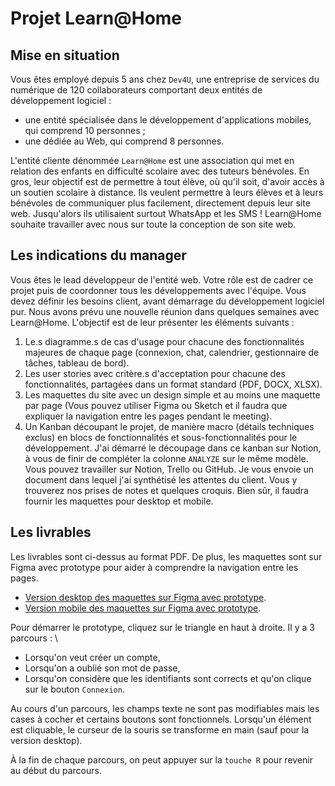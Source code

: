 # Projet Learn@Home

## Mise en situation
Vous êtes employé depuis 5 ans chez `Dev4U`, une entreprise de services du numérique de 120 collaborateurs comportant deux entités de développement logiciel :
- une entité spécialisée dans le développement d'applications mobiles, qui comprend 10 personnes ;
- une dédiée au Web, qui comprend 8 personnes.

L'entité cliente dénommée `Learn@Home` est une association qui met en relation des enfants en difficulté scolaire avec des tuteurs bénévoles. En gros, leur objectif est de permettre à tout élève, où qu'il soit, d'avoir accès à un soutien scolaire à distance. Ils veulent permettre à leurs élèves et à leurs bénévoles de communiquer plus facilement, directement depuis leur site web. Jusqu'alors ils utilisaient surtout WhatsApp et les SMS ! Learn@Home souhaite travailler avec nous sur toute la conception de son site web.

## Les indications du manager
Vous êtes le lead développeur de l'entité web. Votre rôle est de cadrer ce projet puis de coordonner tous les développements avec l'équipe. Vous devez définir les besoins client, avant démarrage du développement logiciel pur. Nous avons prévu une nouvelle réunion dans quelques semaines avec Learn@Home. L'objectif est de leur présenter les éléments suivants :
1. Le.s diagramme.s de cas d'usage pour chacune des fonctionnalités majeures de chaque page (connexion, chat,
calendrier, gestionnaire de tâches, tableau de bord).
2. Les user stories avec critère.s d'acceptation pour chacune des fonctionnalités, partagées dans un format standard (PDF, DOCX, XLSX).
3. Les maquettes du site avec un design simple et au moins une maquette par page (Vous pouvez utiliser Figma ou Sketch et il faudra que expliquer la navigation entre les pages pendant le meeting).
4. Un Kanban découpant le projet, de manière macro (détails techniques exclus) en blocs de fonctionnalités et sous-fonctionnalités pour le développement. J'ai démarré le découpage dans ce kanban sur Notion, à vous de finir de compléter la colonne `ANALYZE` sur le même modèle. Vous pouvez travailler sur Notion, Trello ou GitHub.
Je vous envoie un document dans lequel j'ai synthétisé les attentes du client. Vous y trouverez nos prises de notes et quelques croquis. Bien sûr, il faudra fournir les maquettes pour desktop et mobile.

## Les livrables

Les livrables sont ci-dessus au format PDF. De plus, les maquettes sont sur Figma avec prototype pour aider à comprendre la navigation entre les pages.
- [Version desktop des maquettes sur Figma avec prototype](https://www.figma.com/file/cH8GtIQ1dQR3G2m0UKDPM6/Learn%40Home?node-id=120-4255).
- [Version mobile des maquettes sur Figma avec prototype](https://www.figma.com/file/cH8GtIQ1dQR3G2m0UKDPM6/Learn%40Home?node-id=51-4).

Pour démarrer le prototype, cliquez sur le triangle en haut à droite. Il y a 3 parcours : \
- Lorsqu'on veut créer un compte,
- Lorsqu'on a oublié son mot de passe,
- Lorsqu'on considère que les identifiants sont corrects et qu'on clique sur le bouton `Connexion`.

Au cours d'un parcours, les champs texte ne sont pas modifiables mais les cases à cocher et certains boutons sont fonctionnels. Lorsqu'un élément est cliquable, le curseur de la souris se transforme en main (sauf pour la version desktop).

À la fin de chaque parcours, on peut appuyer sur la `touche R` pour revenir au début du parcours.

